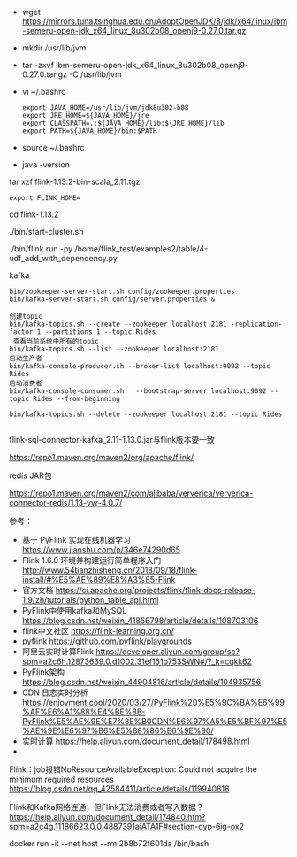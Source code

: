 -  wget https://mirrors.tuna.tsinghua.edu.cn/AdoptOpenJDK/8/jdk/x64/linux/ibm-semeru-open-jdk_x64_linux_8u302b08_openj9-0.27.0.tar.gz

- mkdir /usr/lib/jvm

- tar -zxvf ibm-semeru-open-jdk_x64_linux_8u302b08_openj9-0.27.0.tar.gz -C /usr/lib/jvm

- vi ~/.bashrc

  ```
  export JAVA_HOME=/usr/lib/jvm/jdk8u302-b08
  export JRE_HOME=${JAVA_HOME}/jre
  export CLASSPATH=.:${JAVA_HOME}/lib:${JRE_HOME}/lib
  export PATH=${JAVA_HOME}/bin:$PATH
  ```

- source ~/.bashrc

- java -version



tar xzf flink-1.13.2-bin-scala_2.11.tgz

`export FLINK_HOME=`

cd flink-1.13.2

./bin/start-cluster.sh

./bin/flink run -py /home/flink_test/examples2/table/4-udf_add_with_dependency.py



kafka

```
bin/zookeeper-server-start.sh config/zookeeper.properties
bin/kafka-server-start.sh config/server.properties &

创建topic
bin/kafka-topics.sh --create --zookeeper localhost:2181 -replication-factor 1 --partitions 1 --topic Rides
 查看当前系统中所有的topic
bin/kafka-topics.sh --list --zookeeper localhost:2181
启动生产者
bin/kafka-console-producer.sh --broker-list localhost:9092 --topic Rides
启动消费者
bin/kafka-console-consumer.sh 	--bootstrap-server localhost:9092 --topic Rides --from-beginning

bin/kafka-topics.sh --delete --zookeeper localhost:2181 --topic Rides


```



flink-sql-connector-kafka_2.11-1.13.0.jar与flink版本要一致

https://repo1.maven.org/maven2/org/apache/flink/

redis JAR包

https://repo1.maven.org/maven2/com/alibaba/ververica/ververica-connector-redis/1.13-vvr-4.0.7/

参考：

- 基于 PyFlink 实现在线机器学习  https://www.jianshu.com/p/346e74290d65
- Flink 1.6.0 环境并构建运行简单程序入门  http://www.54tianzhisheng.cn/2018/09/18/flink-install/#%E5%AE%89%E8%A3%85-Flink
- 官方文档  https://ci.apache.org/projects/flink/flink-docs-release-1.9/zh/tutorials/python_table_api.html
- PyFlink中使用kafka和MySQL  https://blog.csdn.net/weixin_41856798/article/details/108703106
- flink中文社区  https://flink-learning.org.cn/
- pyflink  https://github.com/pyflink/playgrounds
- 阿里云实时计算Flink  https://developer.aliyun.com/group/sc?spm=a2c6h.12873639.0.d1002.31ef161b753SWN#/?_k=cqkk62
- PyFlink架构  https://blog.csdn.net/weixin_44904816/article/details/104935756
- CDN 日志实时分析  https://enjoyment.cool/2020/03/27/PyFlink%20%E5%9C%BA%E6%99%AF%E6%A1%88%E4%BE%8B-PyFlink%E5%AE%9E%E7%8E%B0CDN%E6%97%A5%E5%BF%97%E5%AE%9E%E6%97%B6%E5%88%86%E6%9E%90/
- 实时计算  https://help.aliyun.com/document_detail/178498.html
- 



Flink：job报错NoResourceAvailableException: Could not acquire the minimum required resources  https://blog.csdn.net/qq_42584411/article/details/119940818

Flink和Kafka网络连通，但Flink无法消费或者写入数据？ https://help.aliyun.com/document_detail/174840.htm?spm=a2c4g.11186623.0.0.4887391aiATA1F#section-qyp-6ig-ox2



docker run -it --net host --rm 2b8b72f601da /bin/bash

